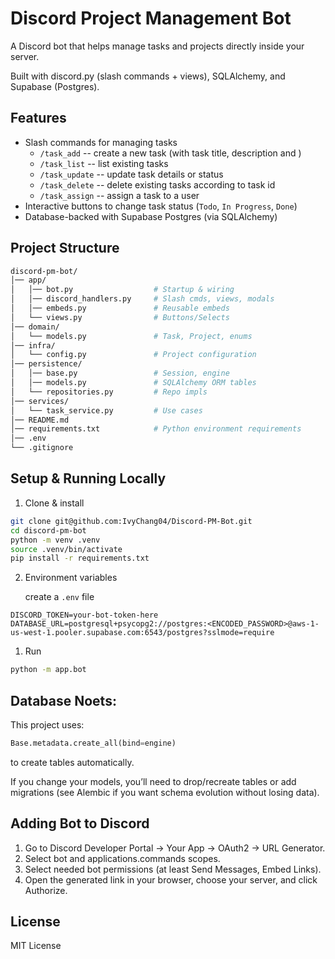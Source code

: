 # Discord Project Management Bot

A Discord bot that helps manage tasks and projects directly inside your server.

Built with discord.py (slash commands + views), SQLAlchemy, and Supabase (Postgres).

## Features

-   Slash commands for managing tasks
    -   `/task_add` -- create a new task (with task title, description and )
    -   `/task_list` -- list existing tasks
    -   `/task_update` -- update task details or status
    -   `/task_delete` -- delete existing tasks according to task id
    -   `/task_assign` -- assign a task to a user
-   Interactive buttons to change task status (`Todo`, `In Progress`, `Done`)
-   Database-backed with Supabase Postgres (via SQLAlchemy)

## Project Structure

```bash
discord-pm-bot/
│── app/
│   │── bot.py                  # Startup & wiring
│   │── discord_handlers.py     # Slash cmds, views, modals
│   │── embeds.py               # Reusable embeds
│   └── views.py                # Buttons/Selects
│── domain/
│   └── models.py               # Task, Project, enums
│── infra/
│   └── config.py               # Project configuration
│── persistence/
│   │── base.py                 # Session, engine
│   │── models.py               # SQLAlchemy ORM tables
│   └── repositories.py         # Repo impls
│── services/
│   └── task_service.py         # Use cases
│── README.md
│── requirements.txt            # Python environment requirements
│── .env
└── .gitignore
```

## Setup & Running Locally

1. Clone & install

```bash
git clone git@github.com:IvyChang04/Discord-PM-Bot.git
cd discord-pm-bot
python -m venv .venv
source .venv/bin/activate
pip install -r requirements.txt
```

2. Environment variables

    create a `.env` file

```env
DISCORD_TOKEN=your-bot-token-here
DATABASE_URL=postgresql+psycopg2://postgres:<ENCODED_PASSWORD>@aws-1-us-west-1.pooler.supabase.com:6543/postgres?sslmode=require
```

1. Run

```bash
python -m app.bot
```

## Database Noets:

This project uses:

```python
Base.metadata.create_all(bind=engine)
```

to create tables automatically.

If you change your models, you’ll need to drop/recreate tables or add migrations (see Alembic if you want schema evolution without losing data).

## Adding Bot to Discord

1. Go to Discord Developer Portal → Your App → OAuth2 → URL Generator.
2. Select bot and applications.commands scopes.
3. Select needed bot permissions (at least Send Messages, Embed Links).
4. Open the generated link in your browser, choose your server, and click Authorize.

## License

MIT License
